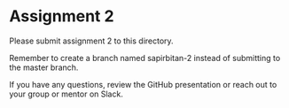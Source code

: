 # Assignment 2

Please submit assignment 2 to this directory.

Remember to create a branch named sapirbitan-2 
instead of submitting to the master branch.

If you have any questions, review the GitHub presentation or reach
out to your group or mentor on Slack.
